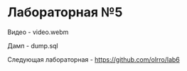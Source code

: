 # Лабораторная №5

Видео - video.webm

Дамп - dump.sql

Следующая лабораторная - https://github.com/olrro/lab6
